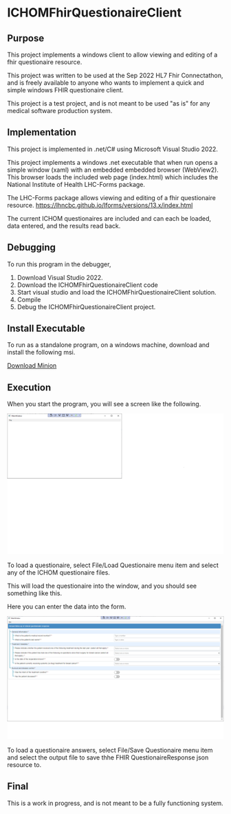 # ICHOMFhirQuestionaireClient
## Purpose
This project implements a windows client to allow viewing and editing of a fhir questionaire resource.

This project was written to be used at the Sep 2022 HL7 Fhir Connectathon, 
and is freely available to anyone who wants to implement a quick and simple windows 
FHIR questionaire client.

This project is a test project, and is not meant to be used "as is" for any medical software production system.

## Implementation

This project is implemented in .net/C# using Microsoft Visual Studio 2022.

This project implements a windows .net executable that when run opens a simple window (xaml) with an embedded
embedded browser (WebView2). This browser loads the included web page (index.html) which includes the 
National Institute of Health LHC-Forms package.

The LHC-Forms package allows viewing and editing of a fhir questionaire resource.
https://lhncbc.github.io/lforms/versions/13.x/index.html

The current ICHOM questionaires are included and can each be loaded, data entered, and the results read back.

## Debugging

To run this program in the debugger, 
1. Download Visual Studio 2022.
2. Download the ICHOMFhirQuestionaireClient code
3. Start visual studio and load the ICHOMFhirQuestionaireClient solution.
4. Compile
5. Debug the ICHOMFhirQuestionaireClient project.

## Install Executable

To run as a standalone program, on a windows machine, download and install the following msi.

[Download Minion](https://github.com/Gjoll/ICHOMFhirQuestionaireClient/blob/Development/Installs/ICHOM%20Fhir%20Questionaire%20Client.Release.0.3.0.0.msi "download")

## Execution
When you start the program, you will see a screen like the following.

![Startup](ScreenShots/Startup.png)

To load a questionaire, select File/Load Questionaire menu item and select any of the ICHOM questionaire files.

This will load the questionaire into the window, and you should see something like this.

Here you can enter the data into the form.

![Startup](ScreenShots/LoadedQuestionaire.png)

To load a questionaire answers, select File/Save Questionaire menu item and select the output file to save
thhe FHIR QuestionaireResponse json resource to.


## Final
This is a work in progress, and is not meant to be a fully functioning system.

